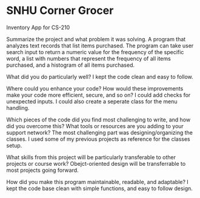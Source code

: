 # SNHU Corner Grocer
Inventory App for CS-210


Summarize the project and what problem it was solving.
A program that analyzes text records that list items purchased. The program can take user search input to return a numeric value for the frequency of the specific word, a list with numbers that represent the frequency of all items purchased, and a histogram of all items purchased.

What did you do particularly well?
I kept the code clean and easy to follow.

Where could you enhance your code? How would these improvements make your code more efficient, secure, and so on?
I could add checks for unexpected inputs. I could also create a seperate class for the menu handling.

Which pieces of the code did you find most challenging to write, and how did you overcome this? What tools or resources are you adding to your support network?
The most challenging part was designing/organizing the classes. I used some of my previous projects as reference for the classes setup. 

What skills from this project will be particularly transferable to other projects or course work?
Obejct-oriented design will be transferrable to most projects going forward.

How did you make this program maintainable, readable, and adaptable?
I kept the code base clean with simple functions, and easy to follow design.

